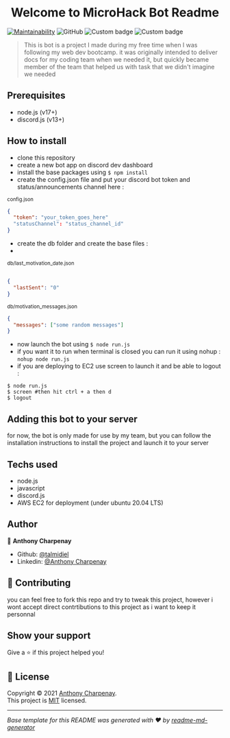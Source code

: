 <h1 align="center">Welcome to MicroHack Bot Readme</h1>
<p>
  <a href="https://github.com/talmidiel/microhack_docs_bot/blob/master/LICENSE.txt" target="_blank">
  </a>
</p>

[![Maintainability](https://api.codeclimate.com/v1/badges/761f491a8316b47be429/maintainability)](https://codeclimate.com/github/talmidiel/microhack_docs_bot/maintainability)
![GitHub](https://img.shields.io/github/license/talmidiel/microhack_docs_bot)
![Custom badge](https://img.shields.io/badge/node.js-v17.3.0-blue?style=flat&logo=node.js)
![Custom badge](https://img.shields.io/badge/discord.js-v13-blue?style=flat&logo=discord)
</br>
> This is bot is a project I made during my free time when I was following my web dev bootcamp.
> it was originally intended to deliver docs for my coding team when we needed it, but quickly became member of the team that helped us with task that we didn't imagine we needed

## Prerequisites

- node.js (v17+)
- discord.js (v13+)

## How to install

- clone this repository
- create a new bot app on discord dev dashboard
- install the base packages using `$ npm install`
- create the config.json file and put your discord bot token and status/announcements channel here :

<small>config.json</small>
```json 
{ 
  "token": "your_token_goes_here"
  "statusChannel": "status_channel_id"
}
```
- create the db folder and create the base files :
- 
<small>db/last_motivation_date.json</small>
```json

{
  "lastSent": "0"
}
```

<small>db/motivation_messages.json</small>
```json
{
  "messages": ["some random messages"]
}
```
- now launch the bot using `$ node run.js`
- if you want it to run when terminal is closed you can run it using nohup : `nohup node run.js`
- if you are deploying to EC2 use screen to launch it and be able to logout : 
```shell
$ node run.js
$ screen #then hit ctrl + a then d
$ logout
```


## Adding this bot to your server
 for now, the bot is only made for use by my team, but you can follow the installation instructions to install the project and launch it to your server

## Techs used

- node.js
- javascript
- discord.js
- AWS EC2 for deployment (under ubuntu 20.04 LTS)

## Author

👤 **Anthony Charpenay**

* Github: [@talmidiel](https://github.com/talmidiel)
* Linkedin: [@Anthony Charpenay](https://www.linkedin.com/in/anthony-charpenay-a6b739210/)

## 🤝 Contributing
you can feel free to fork this repo and try to tweak this project, however i wont accept direct contrtibutions to this project as i want to keep it personnal

## Show your support

Give a ⭐️ if this project helped you!

## 📝 License

Copyright © 2021 [Anthony Charpenay](https://github.com/talmidiel).
<br />
This project is [MIT](https://github.com/talmidiel/microhack_docs_bot/blob/master/LICENSE.txt) licensed.

***
_Base template for this README was generated with ❤️ by [readme-md-generator](https://github.com/kefranabg/readme-md-generator)_
